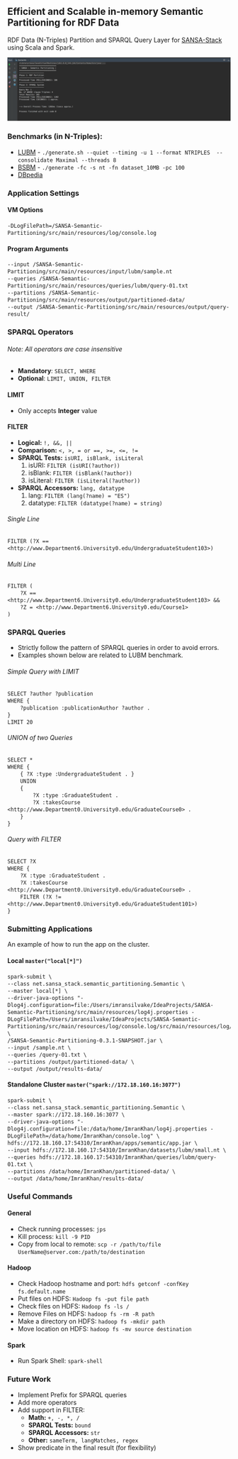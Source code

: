 ## Efficient and Scalable in-memory Semantic Partitioning for RDF Data
RDF Data (N-Triples) Partition and SPARQL Query Layer for [SANSA-Stack](https://github.com/SANSA-Stack) using Scala and Spark.

![Alt text](preview.png?raw=true "Semantic Partitioning")


###  Benchmarks (in N-Triples): 

- [LUBM](https://github.com/rvesse/lubm-uba) - `./generate.sh --quiet --timing -u 1 --format NTRIPLES  --consolidate Maximal --threads 8`
- [BSBM](https://sourceforge.net/projects/bsbmtools/files/bsbmtools/bsbmtools-0.2/bsbmtools-v0.2.zip/download) - `./generate -fc -s nt -fn dataset_10MB -pc 100`
- [DBpedia](http://benchmark.dbpedia.org/)

### Application Settings

#### VM Options
```
-DLogFilePath=/SANSA-Semantic-Partitioning/src/main/resources/log/console.log
```

#### Program Arguments
```
--input /SANSA-Semantic-Partitioning/src/main/resources/input/lubm/sample.nt
--queries /SANSA-Semantic-Partitioning/src/main/resources/queries/lubm/query-01.txt
--partitions /SANSA-Semantic-Partitioning/src/main/resources/output/partitioned-data/
--output /SANSA-Semantic-Partitioning/src/main/resources/output/query-result/
```


### SPARQL Operators
###### Note: All operators are case insensitive
 - **Mandatory**: ```SELECT, WHERE```
 - **Optional**: ```LIMIT, UNION, FILTER```

#### LIMIT
 - Only accepts **Integer** value

#### FILTER
 - **Logical:** ```!, &&, ||```
 - **Comparison:** ```<, >, = or ==, >=, <=, !=```
 - **SPARQL Tests:** ```isURI, isBlank, isLiteral```
    1. isURI: ```FILTER (isURI(?author))```
    2. isBlank: ```FILTER (isBlank(?author))```
    3. isLiteral: ```FILTER (isLiteral(?author))```
 - **SPARQL Accessors:** ```lang, datatype```
    1. lang: ```FILTER (lang(?name) = "ES")```
    2. datatype: ```FILTER (datatype(?name) = string)```

###### Single Line
```    
FILTER (?X == <http://www.Department6.University0.edu/UndergraduateStudent103>)
```
    
###### Multi Line
```    
FILTER (
    ?X == <http://www.Department6.University0.edu/UndergraduateStudent103> &&
    ?Z = <http://www.Department6.University0.edu/Course1>
)
```


### SPARQL Queries
- Strictly follow the pattern of SPARQL queries in order to avoid errors.
- Examples shown below are related to LUBM benchmark.

###### Simple Query with LIMIT
```
SELECT ?author ?publication
WHERE {
	?publication :publicationAuthor ?author .
}
LIMIT 20
```

###### UNION of two Queries
```
SELECT *
WHERE {
    { ?X :type :UndergraduateStudent . }
    UNION
    {
        ?X :type :GraduateStudent .
        ?X :takesCourse <http://www.Department0.University0.edu/GraduateCourse0> .
    }
}
```

###### Query with FILTER
```
SELECT ?X
WHERE {
    ?X :type :GraduateStudent .
    ?X :takesCourse <http://www.Department0.University0.edu/GraduateCourse0> .
    FILTER (?X != <http://www.Department0.University0.edu/GraduateStudent101>)
}
```


### Submitting Applications
An example of how to run the app on the cluster.

#### Local `master("local[*]")`
```
spark-submit \
--class net.sansa_stack.semantic_partitioning.Semantic \
--master local[*] \
--driver-java-options "-Dlog4j.configuration=file:/Users/imransilvake/IdeaProjects/SANSA-Semantic-Partitioning/src/main/resources/log4j.properties -DLogFilePath=/Users/imransilvake/IdeaProjects/SANSA-Semantic-Partitioning/src/main/resources/log/console.log/src/main/resources/log/console.log" \
/SANSA-Semantic-Partitioning-0.3.1-SNAPSHOT.jar \
--input /sample.nt \
--queries /query-01.txt \
--partitions /output/partitioned-data/ \
--output /output/results-data/
```

#### Standalone Cluster `master("spark://172.18.160.16:3077")`
```
spark-submit \
--class net.sansa_stack.semantic_partitioning.Semantic \
--master spark://172.18.160.16:3077 \
--driver-java-options "-Dlog4j.configuration=file:/data/home/ImranKhan/log4j.properties -DLogFilePath=/data/home/ImranKhan/console.log" \
hdfs://172.18.160.17:54310/ImranKhan/apps/semantic/app.jar \
--input hdfs://172.18.160.17:54310/ImranKhan/datasets/lubm/small.nt \
--queries hdfs://172.18.160.17:54310/ImranKhan/queries/lubm/query-01.txt \
--partitions /data/home/ImranKhan/partitioned-data/ \
--output /data/home/ImranKhan/results-data/
```


### Useful Commands

#### General
- Check running processes: `jps`
- Kill process: `kill -9 PID`
- Copy from local to remote: `scp -r /path/to/file UserName@server.com:/path/to/destination`

#### Hadoop
- Check Hadoop hostname and port: `hdfs getconf -confKey fs.default.name`
- Put files on HDFS: `Hadoop fs -put file path`
- Check files on HDFS: `Hadoop fs -ls /`
- Remove Files on HDFS: `hadoop fs -rm -R path`
- Make a directory on HDFS: `hadoop fs -mkdir path`
- Move location on HDFS: `hadoop fs -mv source destination`

#### Spark
- Run Spark Shell: `spark-shell`


### Future Work
 - Implement Prefix for SPARQL queries
 - Add more operators
 - Add support in FILTER: 
    - **Math:** ```+, -, *, /```
    - **SPARQL Tests:** ```bound```
    - **SPARQL Accessors:** ```str```
    - **Other:** ```sameTerm, langMatches, regex```
 - Show predicate in the final result (for flexibility)
